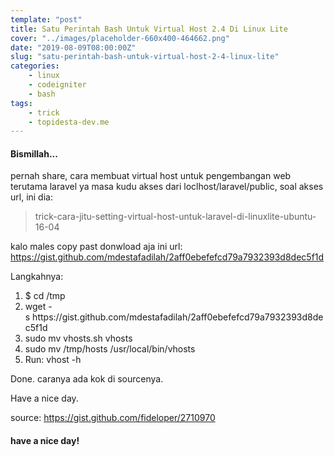 ```yaml
---
template: "post"
title: Satu Perintah Bash Untuk Virtual Host 2.4 Di Linux Lite
cover: "../images/placeholder-660x400-464662.png"
date: "2019-08-09T08:00:00Z"
slug: "satu-perintah-bash-untuk-virtual-host-2-4-linux-lite"
categories: 
    - linux
    - codeigniter
    - bash
tags:
    - trick
    - topidesta-dev.me
---
```


#### Bismillah...

pernah share, cara membuat virtual host untuk pengembangan web terutama laravel ya masa kudu akses dari loclhost/laravel/public, soal akses url, ini dia:
<blockquote>trick-cara-jitu-setting-virtual-host-untuk-laravel-di-linuxlite-ubuntu-16-04</blockquote>

<script src="https://gist.github.com/mdestafadilah/2aff0ebefefcd79a7932393d8dec5f1d.js"></script>

kalo males copy past donwload aja ini url:
<a href="https://gist.github.com/mdestafadilah/2aff0ebefefcd79a7932393d8dec5f1d">https://gist.github.com/mdestafadilah/2aff0ebefefcd79a7932393d8dec5f1d</a>

Langkahnya:
<ol>
 	<li>$ cd /tmp</li>
 	<li>wget -s https://gist.github.com/mdestafadilah/2aff0ebefefcd79a7932393d8dec5f1d</li>
 	<li>sudo mv vhosts.sh vhosts</li>
 	<li>sudo mv /tmp/hosts /usr/local/bin/vhosts</li>
 	<li>Run: vhost -h</li>
</ol>
Done. caranya ada kok di sourcenya.

Have a nice day.

source: <a href="https://gist.github.com/fideloper/2710970">https://gist.github.com/fideloper/2710970</a>

#### have a nice day!